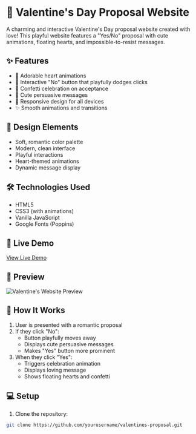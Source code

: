 # 💝 Valentine's Day Proposal Website

A charming and interactive Valentine's Day proposal website created with love! This playful website features a "Yes/No" proposal with cute animations, floating hearts, and impossible-to-resist messages.

## ✨ Features

- 💖 Adorable heart animations
- 🎯 Interactive "No" button that playfully dodges clicks
- 🎉 Confetti celebration on acceptance
- 💌 Cute persuasive messages
- 🌟 Responsive design for all devices
- ✨ Smooth animations and transitions

## 🎨 Design Elements

- Soft, romantic color palette
- Modern, clean interface
- Playful interactions
- Heart-themed animations
- Dynamic message display

## 🛠️ Technologies Used

- HTML5
- CSS3 (with animations)
- Vanilla JavaScript
- Google Fonts (Poppins)

## 🚀 Live Demo

[View Live Demo](https://your-demo-link-here.com)

## 📸 Preview

![Valentine's Website Preview](path-to-your-screenshot.png)

## 🎯 How It Works

1. User is presented with a romantic proposal
2. If they click "No":
   - Button playfully moves away
   - Displays cute persuasive messages
   - Makes "Yes" button more prominent
3. When they click "Yes":
   - Triggers celebration animation
   - Displays loving message
   - Shows floating hearts and confetti

## 💻 Setup

1. Clone the repository:
```bash
git clone https://github.com/yourusername/valentines-proposal.git
